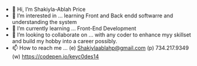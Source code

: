 - 👋 Hi, I’m Shakiyla-Ablah Price
- 👀 I’m interested in ... learning Front and Back endd softwarre and understanding the system 
- 🌱 I’m currently learning ... Front-End Development
- 💞️ I’m looking to collaborate on ... with any coder to enhance myy skillset and build my hobby into a career possibly.
- 📫 How to reach me ... (e) Shakiylaablahp@gmail.com
(p) 734.217.9349 (w) https://codepen.io/keyc0des14
<!---
KeyC0des14/KeyC0des14 is a ✨ special ✨ repository because its `README.md` (this file) appears on your GitHub profile.
You can click the Preview link to take a look at your changes.
--->
